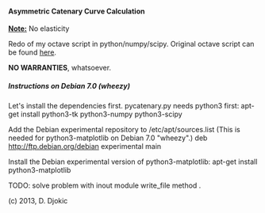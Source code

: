 <h4>Asymmetric Catenary Curve Calculation</h4>

<u><b>Note:</b></u> No elasticity</p>

Redo of my octave script in python/numpy/scipy. Original octave script can be found [here](https://github.com/ddjokic/Catenary-no_elasticity).</p>
<b>NO WARRANTIES</b>, whatsoever.

##### Instructions on Debian 7.0 (wheezy)
Let's install the dependencies first. pycatenary.py needs python3 first:
 apt-get install python3-tk python3-numpy python3-scipy

Add the Debian experimental repository to /etc/apt/sources.list (This is needed for python3-matplotlib on Debian 7.0 "wheezy".)
 deb http://ftp.debian.org/debian experimental main

Install the Debian experimental version of python3-matplotlib:
 apt-get install python3-matplotlib

TODO: solve problem with inout module write_file method .

(c) 2013, D. Djokic
